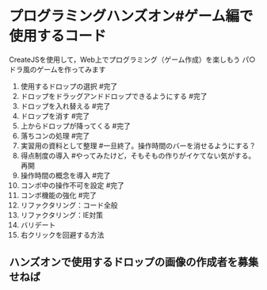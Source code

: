 # プログラミングハンズオン#ゲーム編で使用するコード
CreateJSを使用して，Web上でプログラミング（ゲーム作成）を楽しもう
パ○ドラ風のゲームを作ってみます

1. 使用するドロップの選択 #完了
2. ドロップをドラッグアンドドロップできるようにする #完了
3. ドロップを入れ替える #完了
4. ドロップを消す #完了
5. 上からドロップが降ってくる #完了
6. 落ちコンの処理 #完了
7. 実習用の資料として整理 #一旦終了。操作時間のバーを消せるようにする？
8. 得点制度の導入 #やってみたけど，そもそもの作りがイケてない気がする。再開
9. 操作時間の概念を導入 #完了
10. コンボ中の操作不可を設定 #完了
11. コンボ機能の強化 #完了
12. リファクタリング：コード全般
13. リファクタリング：IE対策
14. バリデート
15. 右クリックを回避する方法


## ハンズオンで使用するドロップの画像の作成者を募集せねば
